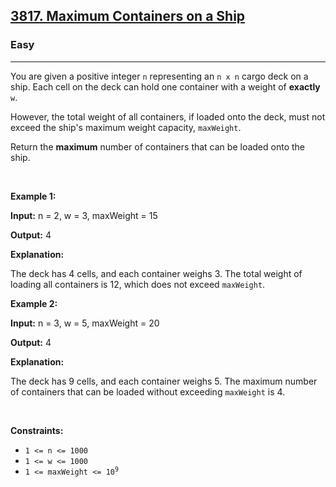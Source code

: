 <h2><a href="https://leetcode.com/problems/maximum-containers-on-a-ship">3817. Maximum Containers on a Ship</a></h2><h3>Easy</h3><hr><p>You are given a positive integer <code>n</code> representing an <code>n x n</code> cargo deck on a ship. Each cell on the deck can hold one container with a weight of <strong>exactly</strong> <code>w</code>.</p>

<p>However, the total weight of all containers, if loaded onto the deck, must not exceed the ship&#39;s maximum weight capacity, <code>maxWeight</code>.</p>

<p>Return the <strong>maximum</strong> number of containers that can be loaded onto the ship.</p>

<p>&nbsp;</p>
<p><strong class="example">Example 1:</strong></p>

<div class="example-block">
<p><strong>Input:</strong> <span class="example-io">n = 2, w = 3, maxWeight = 15</span></p>

<p><strong>Output:</strong> 4</p>

<p><strong>Explanation: </strong></p>

<p>The deck has 4 cells, and each container weighs 3. The total weight of loading all containers is 12, which does not exceed <code>maxWeight</code>.</p>
</div>

<p><strong class="example">Example 2:</strong></p>

<div class="example-block">
<p><strong>Input:</strong> <span class="example-io">n = 3, w = 5, maxWeight = 20</span></p>

<p><strong>Output:</strong> <span class="example-io">4</span></p>

<p><strong>Explanation: </strong></p>

<p>The deck has 9 cells, and each container weighs 5. The maximum number of containers that can be loaded without exceeding <code>maxWeight</code> is 4.</p>
</div>

<p>&nbsp;</p>
<p><strong>Constraints:</strong></p>

<ul>
	<li><code>1 &lt;= n &lt;= 1000</code></li>
	<li><code>1 &lt;= w &lt;= 1000</code></li>
	<li><code>1 &lt;= maxWeight &lt;= 10<sup>9</sup></code></li>
</ul>
